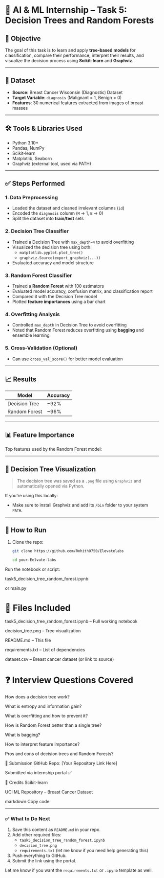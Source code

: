 # 🧠 AI & ML Internship – Task 5: Decision Trees and Random Forests

## 📌 Objective

The goal of this task is to learn and apply **tree-based models** for classification, compare their performance, interpret their results, and visualize the decision process using **Scikit-learn** and **Graphviz**.

---

## 📂 Dataset

- **Source**: Breast Cancer Wisconsin (Diagnostic) Dataset
- **Target Variable**: `diagnosis` (Malignant = 1, Benign = 0)
- **Features**: 30 numerical features extracted from images of breast masses

---

## 🛠 Tools & Libraries Used

- Python 3.10+
- Pandas, NumPy
- Scikit-learn
- Matplotlib, Seaborn
- Graphviz (external tool, used via PATH)

---

## ✅ Steps Performed

### 1. Data Preprocessing
- Loaded the dataset and cleaned irrelevant columns (`id`)
- Encoded the `diagnosis` column (`M` → 1, `B` → 0)
- Split the dataset into **train/test** sets

### 2. Decision Tree Classifier
- Trained a Decision Tree with `max_depth=4` to avoid overfitting
- Visualized the decision tree using both:
  - `matplotlib.pyplot.plot_tree()`
  - `graphviz.Source(export_graphviz(...))`
- Evaluated accuracy and model structure

### 3. Random Forest Classifier
- Trained a **Random Forest** with 100 estimators
- Evaluated model accuracy, confusion matrix, and classification report
- Compared it with the Decision Tree model
- Plotted **feature importances** using a bar chart

### 4. Overfitting Analysis
- Controlled `max_depth` in Decision Tree to avoid overfitting
- Noted that Random Forest reduces overfitting using **bagging** and ensemble learning

### 5. Cross-Validation (Optional)
- Can use `cross_val_score()` for better model evaluation

---

## 📈 Results

| Model             | Accuracy |
|------------------|----------|
| Decision Tree     | ~92%     |
| Random Forest     | ~96%     |

---

## 📊 Feature Importance

Top features used by the Random Forest model:

---

## 🌳 Decision Tree Visualization

> The decision tree was saved as a `.png` file using `Graphviz` and automatically opened via Python.

If you're using this locally:
- Make sure to install Graphviz and add its `/bin` folder to your system `PATH`.

---

## 🧪 How to Run

1. Clone the repo:
   ```bash
   git clone https://github.com/Rohith0750/Elevatelabs

   cd your-Eelvate-labs


Run the notebook or script:

task5_decision_tree_random_forest.ipynb

or main.py

# 📁 Files Included
task5_decision_tree_random_forest.ipynb – Full working notebook

decision_tree.png – Tree visualization

README.md – This file

requirements.txt – List of dependencies

dataset.csv – Breast cancer dataset (or link to source)

# ❓ Interview Questions Covered
How does a decision tree work?

What is entropy and information gain?

What is overfitting and how to prevent it?

How is Random Forest better than a single tree?

What is bagging?

How to interpret feature importance?

Pros and cons of decision trees and Random Forests?

🔗 Submission
GitHub Repo: [Your Repository Link Here]

Submitted via internship portal ✅

🙌 Credits
Scikit-learn

UCI ML Repository – Breast Cancer Dataset

markdown
Copy code

---

### ✅ What to Do Next

1. Save this content as `README.md` in your repo.
2. Add other required files:
   - `task5_decision_tree_random_forest.ipynb`
   - `decision_tree.png`
   - `requirements.txt` (let me know if you need help generating this)
3. Push everything to GitHub.
4. Submit the link using the portal.

Let me know if you want the `requirements.txt` or `.ipynb` template as well.
